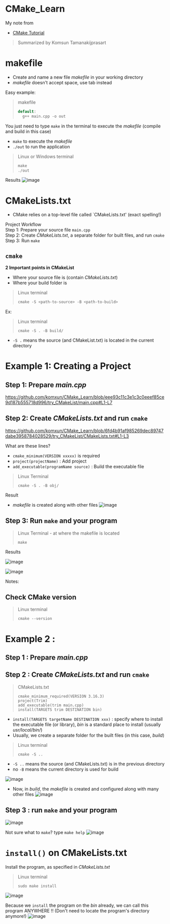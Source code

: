 # CMake_Learn

My note from 

- [CMake Tutorial](https://www.youtube.com/watch?v=nlKcXPUJGwA&list=PLalVdRk2RC6o5GHu618ARWh0VO0bFlif4&ab_channel=Code%2CTech%2CandTutorials)


> Summarized by Komsun Tamanakijprasart

# makefile
- Create and name a new file _makefile_ in your working directory
- _makefile_ doesn't accept space, use tab instead

Easy example:
> makefile
> ```cpp
> default:
> 	g++ main.cpp -o out
> ```

You just need to type `make` in the terminal to execute the _makefile_ (compile and build in this case)
- `make` to execute the _makefile_
- `./out` to run the application
> Linux or Windows terminal
> ``` cpp
> make
> ./out
> ```

Results
![image](https://github.com/komxun/CMake_Learn/assets/133139057/41dd09e5-ab08-4d2f-b291-263b21a0b482)


# CMakeLists.txt
- CMake relies on a top-level file called `CMakeLists.txt' (exact spelling!)

Project Workflow \
Step 1: Prepare your source file `main.cpp` \
Step 2: Create _CMakeLists.txt_, a separate folder for built files, and run `cmake` \
Step 3: Run `make` 

## `cmake`
**2 Important points in CMakeList**
- Where your source file is (contain _CMakeLists.txt_)
- Where your build folder is
> Linux terminal
> ```cpp
> cmake -S <path-to-source> -B <path-to-build>
> ```
 Ex:
> Linux terminal
> ```
> cmake -S . -B build/
> ```
- `-S .` means the source (and CMakeList.txt) is located in the current directory


# Example 1: Creating a Project
## Step 1: Prepare _main.cpp_
https://github.com/komxun/CMake_Learn/blob/eee93c11c3e1c3c0eeef85ce9d187b555718d996/try_CMakeList/main.cpp#L1-L7
## Step 2: Create _CMakeLists.txt_ and run `cmake`
https://github.com/komxun/CMake_Learn/blob/6fd4b91af985269dec89747dabe3958784028529/try_CMakeList/CMakeLists.txt#L1-L3

What are these lines?
- `cmake_minimum(VERSION xxxxx)` is required
- `project(projectName)` : Add project
- `add_executable(programName source)` : Build the executable file

> Linux Terminal
> ```
> cmake -S . -B obj/
> ```

Result
- _makefile_ is created along with other files
![image](https://github.com/komxun/CMake_Learn/assets/133139057/1b9c5f6e-2120-434d-9c7e-6a225bd568ed)

## Step 3: Run `make` and your program
> Linux Terminal - at where the makefile is located
> ```
> make
> ```



Results

![image](https://github.com/komxun/CMake_Learn/assets/133139057/31bf955b-f8ae-43ff-a1f2-c2898ca66935)



![image](https://github.com/komxun/CMake_Learn/assets/133139057/02e7fa9d-0b5a-47b3-9390-09d6e52a5e12)

Notes:
## Check CMake version
> Linux terminal
> ```
> cmake --version
> ```

# Example 2 : 
## Step 1 : Prepare _main.cpp_
## Step 2 : Create _CMakeLists.txt_ and run `cmake`
> CMakeLists.txt
> ```
> cmake_minimum_required(VERSION 3.16.3)
> project(Trim)
> add_executable(trim main.cpp)
> install(TARGETS trim DESTINATION bin)
> ```

- `install(TARGETS targetName DESTINATION xxx)` : specify where to install the executable file (or library), _bin_ is a standard place to install (usually _usr/local/bin/_)
- Usually, we create a separate folder for the built files (in this case, _build_)
> Linux terminal
> ```
> cmake -S ..
> ```
- `-S ..` means the source (and CMakeLists.txt) is in the previous directory
- no `-B` means the current directory is used for build

![image](https://github.com/komxun/CMake_Learn/assets/133139057/a272dd15-1615-472c-bc6a-715ae9e2d8e1)

- Now, in _build_, the _makefile_ is created and configured along with many other files
![image](https://github.com/komxun/CMake_Learn/assets/133139057/78b757e8-cc72-4d4f-9404-26a04be2fd80)

## Step 3 : run `make` and your program
![image](https://github.com/komxun/CMake_Learn/assets/133139057/0910e4ff-34d9-438e-bb6f-658bf3c34f3f)


Not sure what to `make`? type `make help`
![image](https://github.com/komxun/CMake_Learn/assets/133139057/e21a02a5-1b42-4679-ac1c-ec8f100eb8b5)

# `install()` on CMakeLists.txt
Install the program, as specified in _CMakeLists.txt_
> Linux terminal
> ```
> sudo make install
> ```
![image](https://github.com/komxun/CMake_Learn/assets/133139057/bbf25479-ac8e-471d-9ffc-78203ef27b75)

Because we `install` the program on the _bin_ already, we can call this program ANYWHERE !! (Don't need to locate the program's directory anymore!)
![image](https://github.com/komxun/CMake_Learn/assets/133139057/8910c358-f6b7-4167-88f8-cc21fc673f14)


